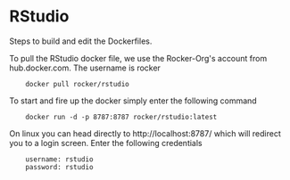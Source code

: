 # RStudio
Steps to build and edit the Dockerfiles.

To pull the RStudio docker file, we use the Rocker-Org's account from hub.docker.com. The username is rocker

		docker pull rocker/rstudio

To start and fire up the docker simply enter the following command

		docker run -d -p 8787:8787 rocker/rstudio:latest

On linux you can head directly to http://localhost:8787/ which will redirect you to a login screen.
Enter the following credentials

		username: rstudio
		password: rstudio


